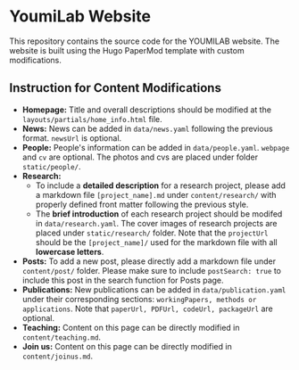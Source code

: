 # YoumiLab Website

This repository contains the source code for the YOUMILAB website. The website is built using the Hugo PaperMod template with custom modifications.

## Instruction for Content Modifications

- **Homepage:** Title and overall descriptions should be modified at the `layouts/partials/home_info.html` file.
- **News:** News can be added in `data/news.yaml` following the previous format. `newsUrl` is optional.
- **People:** People's information can be added in `data/people.yaml`. `webpage` and `cv` are optional. The photos and cvs are placed under folder `static/people/`.
- **Research:**
    - To include a **detailed description** for a research project, please add a markdown file `[project_name].md` under `content/research/` with properly defined front matter following the previous style. 
    - The **brief introduction** of each research project should be modifed in `data/research.yaml`. The cover images of research projects are placed under `static/research/` folder. Note that the `projectUrl` should be the `[project_name]/` used for the markdown file with all **lowercase letters**.
- **Posts:** To add a new post, please directly add a markdown file under `content/post/` folder. Please make sure to include `postSearch: true` to include this post in the search function for Posts page.
- **Publications:** New publications can be added in `data/publication.yaml` under their corresponding sections: `workingPapers, methods or applications`. Note that `paperUrl, PDFUrl, codeUrl, packageUrl` are optional.
- **Teaching:** Content on this page can be directly modified in `content/teaching.md`.
- **Join us:** Content on this page can be directly modified in `content/joinus.md`.




